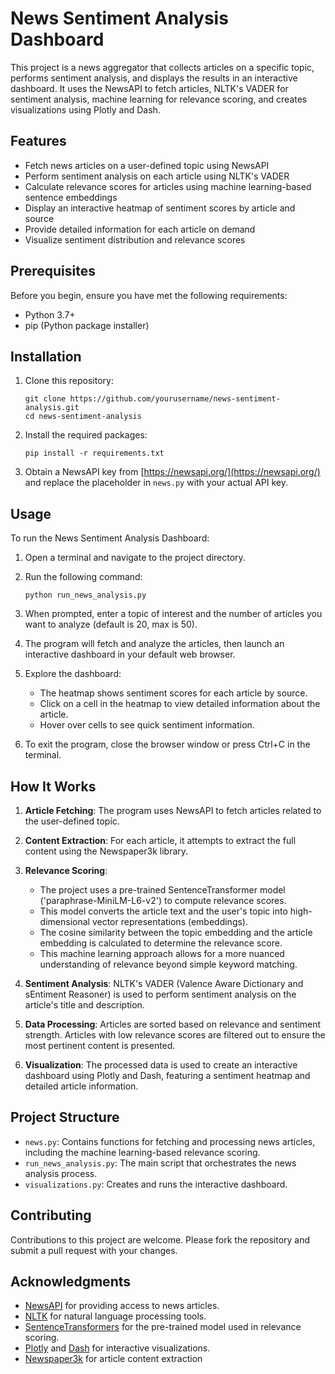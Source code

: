 # News Sentiment Analysis Dashboard

This project is a news aggregator that collects articles on a specific topic, performs sentiment analysis, and displays the results in an interactive dashboard. It uses the NewsAPI to fetch articles, NLTK's VADER for sentiment analysis, machine learning for relevance scoring, and creates visualizations using Plotly and Dash.

## Features

- Fetch news articles on a user-defined topic using NewsAPI
- Perform sentiment analysis on each article using NLTK's VADER
- Calculate relevance scores for articles using machine learning-based sentence embeddings
- Display an interactive heatmap of sentiment scores by article and source
- Provide detailed information for each article on demand
- Visualize sentiment distribution and relevance scores

## Prerequisites

Before you begin, ensure you have met the following requirements:

- Python 3.7+
- pip (Python package installer)

## Installation

1. Clone this repository:
   ```
   git clone https://github.com/yourusername/news-sentiment-analysis.git
   cd news-sentiment-analysis
   ```

2. Install the required packages:
   ```
   pip install -r requirements.txt
   ```

3. Obtain a NewsAPI key from [https://newsapi.org/](https://newsapi.org/) and replace the placeholder in `news.py` with your actual API key.

## Usage

To run the News Sentiment Analysis Dashboard:

1. Open a terminal and navigate to the project directory.

2. Run the following command:
   ```
   python run_news_analysis.py
   ```

3. When prompted, enter a topic of interest and the number of articles you want to analyze (default is 20, max is 50).

4. The program will fetch and analyze the articles, then launch an interactive dashboard in your default web browser.

5. Explore the dashboard:
   - The heatmap shows sentiment scores for each article by source.
   - Click on a cell in the heatmap to view detailed information about the article.
   - Hover over cells to see quick sentiment information.

6. To exit the program, close the browser window or press Ctrl+C in the terminal.

## How It Works

1. **Article Fetching**: The program uses NewsAPI to fetch articles related to the user-defined topic.

2. **Content Extraction**: For each article, it attempts to extract the full content using the Newspaper3k library.

3. **Relevance Scoring**: 
   - The project uses a pre-trained SentenceTransformer model ('paraphrase-MiniLM-L6-v2') to compute relevance scores.
   - This model converts the article text and the user's topic into high-dimensional vector representations (embeddings).
   - The cosine similarity between the topic embedding and the article embedding is calculated to determine the relevance score.
   - This machine learning approach allows for a more nuanced understanding of relevance beyond simple keyword matching.

4. **Sentiment Analysis**: NLTK's VADER (Valence Aware Dictionary and sEntiment Reasoner) is used to perform sentiment analysis on the article's title and description.

5. **Data Processing**: Articles are sorted based on relevance and sentiment strength. Articles with low relevance scores are filtered out to ensure the most pertinent content is presented.

6. **Visualization**: The processed data is used to create an interactive dashboard using Plotly and Dash, featuring a sentiment heatmap and detailed article information.

## Project Structure

- `news.py`: Contains functions for fetching and processing news articles, including the machine learning-based relevance scoring.
- `run_news_analysis.py`: The main script that orchestrates the news analysis process.
- `visualizations.py`: Creates and runs the interactive dashboard.

## Contributing

Contributions to this project are welcome. Please fork the repository and submit a pull request with your changes.

## Acknowledgments

- [NewsAPI](https://newsapi.org/) for providing access to news articles.
- [NLTK](https://www.nltk.org/) for natural language processing tools.
- [SentenceTransformers](https://www.sbert.net/) for the pre-trained model used in relevance scoring.
- [Plotly](https://plotly.com/) and [Dash](https://dash.plotly.com/) for interactive visualizations.
- [Newspaper3k](https://newspaper.readthedocs.io/) for article content extraction

